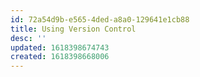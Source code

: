 ```yaml
---
id: 72a54d9b-e565-4ded-a8a0-129641e1cb88
title: Using Version Control
desc: ''
updated: 1618398674743
created: 1618398668006
---
```


